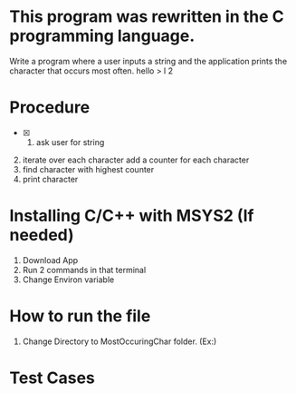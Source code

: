 # This program was rewritten in the C programming language.

Write a program where a user inputs a string and the application prints the
character that occurs most often.
hello > l 2
# Procedure
- [X] 1. ask user for string
2. iterate over each character
   add a counter for each character
3. find character with highest counter
4. print character



# Installing C/C++ with MSYS2 (If needed)
1. Download App
2. Run 2 commands in that terminal
3. Change Environ variable

# How to run the file
1. Change Directory to MostOccuringChar folder. (Ex:)

# Test Cases